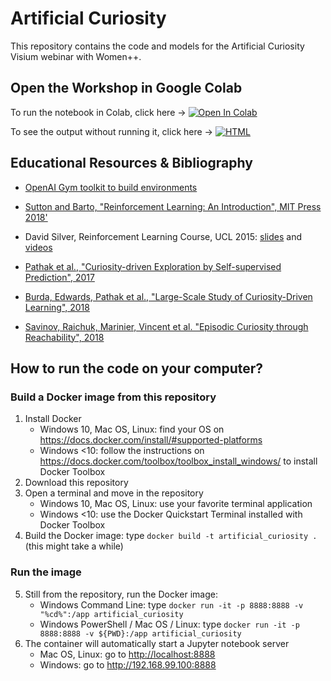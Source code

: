 # Artificial Curiosity

This repository contains the code and models for the Artificial Curiosity Visium webinar with Women++.

## Open the Workshop in Google Colab

To run the notebook in Colab, click here -> [![Open In Colab](https://colab.research.google.com/assets/colab-badge.svg)](https://colab.research.google.com/github/VisiumCH/women-plus-plus)

To see the output without running it, click here -> [![HTML](https://img.shields.io/badge/website-up-green.svg)](https://visiumch.github.io/women-plus-plus/)

## Educational Resources & Bibliography

* [OpenAI Gym toolkit to build environments](https://gym.openai.com)
* [Sutton and Barto, "Reinforcement Learning: An Introduction", MIT Press 2018'](http://incompleteideas.net/book/the-book.html)
* David Silver, Reinforcement Learning Course, UCL 2015: [slides](http://www0.cs.ucl.ac.uk/staff/d.silver/web/Teaching.html) and [videos](https://www.youtube.com/watch?v=2pWv7GOvuf0&list=PLqYmG7hTraZDM-OYHWgPebj2MfCFzFObQ)

* [Pathak et al., "Curiosity-driven Exploration by Self-supervised Prediction", 2017](https://pathak22.github.io/noreward-rl/)
* [Burda, Edwards, Pathak et al., "Large-Scale Study of Curiosity-Driven Learning", 2018](https://pathak22.github.io/large-scale-curiosity/)
* [Savinov, Raichuk, Marinier, Vincent et al. "Episodic Curiosity through Reachability", 2018](https://arxiv.org/abs/1810.02274)


## How to run the code on your computer?

### Build a Docker image from this repository
1. Install Docker
    * Windows 10, Mac OS, Linux: find your OS on <https://docs.docker.com/install/#supported-platforms>
    * Windows <10: follow the instructions on <https://docs.docker.com/toolbox/toolbox_install_windows/> to install Docker Toolbox
2. Download this repository
3. Open a terminal and move in the repository
    * Windows 10, Mac OS, Linux: use your favorite terminal application
    * Windows <10: use the Docker Quickstart Terminal installed with Docker Toolbox
4. Build the Docker image: type `docker build -t artificial_curiosity .` (this might take a while)

### Run the image
5. Still from the repository, run the Docker image:
    * Windows Command Line: type `docker run -it -p 8888:8888 -v "%cd%":/app artificial_curiosity`
    * Windows PowerShell / Mac OS / Linux: type `docker run -it -p 8888:8888 -v ${PWD}:/app artificial_curiosity`
6. The container will automatically start a Jupyter notebook server
    * Mac OS, Linux: go to <http://localhost:8888>
    * Windows: go to <http://192.168.99.100:8888>
